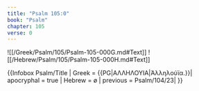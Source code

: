 ```yaml
---
title: "Psalm 105:0"
book: "Psalm"
chapter: 105
verse: 0
---
```

![[/Greek/Psalm/105/Psalm-105-000G.md#Text]]
![[/Hebrew/Psalm/105/Psalm-105-000H.md#Text]]

{{Infobox Psalm/Title |
  Greek = {{PG|ΑΛΛΗΛΟΥΙΑ|Ἀλληλούϊα.}}|
  apocryphal = true |
  Hebrew = ø |
  previous = Psalm/104/23|
}}
